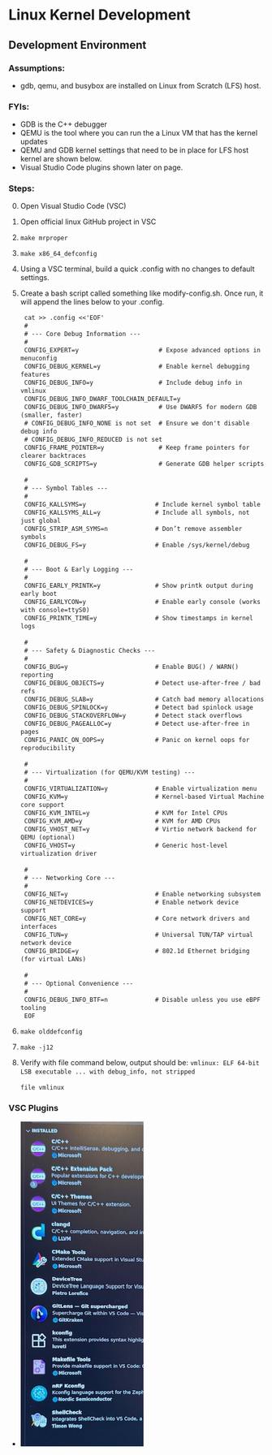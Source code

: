 # Linux Kernel Development

## Development Environment

### Assumptions:  
- gdb, qemu, and busybox are installed on Linux from Scratch (LFS) host.

### FYIs:
- GDB is the C++ debugger  
- QEMU is the tool where you can run the a Linux VM that has the kernel updates  
- QEMU and GDB kernel settings that need to be in place for LFS host kernel are shown below.
- Visual Studio Code plugins shown later on page.

### Steps:      

0. Open Visual Studio Code (VSC)
1. Open official linux GitHub project in VSC
2. `make mrproper`
3. `make x86_64_defconfig`
4. Using a VSC terminal, build a quick .config with no changes to default settings.
5. Create a bash script called something like modify-config.sh.  Once run, it will append the lines below to your .config.  

        cat >> .config <<'EOF'
        #
        # --- Core Debug Information ---
        #
        CONFIG_EXPERT=y                      # Expose advanced options in menuconfig
        CONFIG_DEBUG_KERNEL=y                # Enable kernel debugging features
        CONFIG_DEBUG_INFO=y                  # Include debug info in vmlinux
        CONFIG_DEBUG_INFO_DWARF_TOOLCHAIN_DEFAULT=y
        CONFIG_DEBUG_INFO_DWARF5=y           # Use DWARF5 for modern GDB (smaller, faster)
        # CONFIG_DEBUG_INFO_NONE is not set  # Ensure we don't disable debug info
        # CONFIG_DEBUG_INFO_REDUCED is not set
        CONFIG_FRAME_POINTER=y               # Keep frame pointers for clearer backtraces
        CONFIG_GDB_SCRIPTS=y                 # Generate GDB helper scripts
        
        #
        # --- Symbol Tables ---
        #
        CONFIG_KALLSYMS=y                   # Include kernel symbol table
        CONFIG_KALLSYMS_ALL=y               # Include all symbols, not just global
        CONFIG_STRIP_ASM_SYMS=n             # Don’t remove assembler symbols
        CONFIG_DEBUG_FS=y                   # Enable /sys/kernel/debug
        
        #
        # --- Boot & Early Logging ---
        #
        CONFIG_EARLY_PRINTK=y               # Show printk output during early boot
        CONFIG_EARLYCON=y                   # Enable early console (works with console=ttyS0)
        CONFIG_PRINTK_TIME=y                # Show timestamps in kernel logs
        
        #
        # --- Safety & Diagnostic Checks ---
        #
        CONFIG_BUG=y                        # Enable BUG() / WARN() reporting
        CONFIG_DEBUG_OBJECTS=y              # Detect use-after-free / bad refs
        CONFIG_DEBUG_SLAB=y                 # Catch bad memory allocations
        CONFIG_DEBUG_SPINLOCK=y             # Detect bad spinlock usage
        CONFIG_DEBUG_STACKOVERFLOW=y        # Detect stack overflows
        CONFIG_DEBUG_PAGEALLOC=y            # Detect use-after-free in pages
        CONFIG_PANIC_ON_OOPS=y              # Panic on kernel oops for reproducibility
        
        #
        # --- Virtualization (for QEMU/KVM testing) ---
        #
        CONFIG_VIRTUALIZATION=y             # Enable virtualization menu
        CONFIG_KVM=y                        # Kernel-based Virtual Machine core support
        CONFIG_KVM_INTEL=y                  # KVM for Intel CPUs
        CONFIG_KVM_AMD=y                    # KVM for AMD CPUs
        CONFIG_VHOST_NET=y                  # Virtio network backend for QEMU (optional)
        CONFIG_VHOST=y                      # Generic host-level virtualization driver
        
        #
        # --- Networking Core ---
        #
        CONFIG_NET=y                        # Enable networking subsystem
        CONFIG_NETDEVICES=y                 # Enable network device support
        CONFIG_NET_CORE=y                   # Core network drivers and interfaces
        CONFIG_TUN=y                        # Universal TUN/TAP virtual network device
        CONFIG_BRIDGE=y                     # 802.1d Ethernet bridging (for virtual LANs)
        
        #
        # --- Optional Convenience ---
        #
        CONFIG_DEBUG_INFO_BTF=n             # Disable unless you use eBPF tooling
        EOF
  
6. `make olddefconfig`
7. `make -j12`
8. Verify with file command below, output should be: `vmlinux: ELF 64-bit LSB executable ... with debug_info, not stripped`

   `file vmlinux`

### VSC Plugins

- ![VSC Plugins](./IMG_1432.jpeg)
